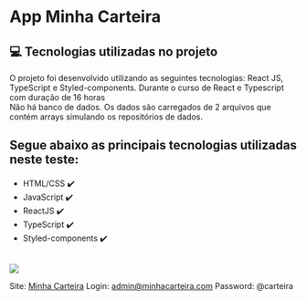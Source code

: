 # App Minha Carteira

## 💻 Tecnologias utilizadas no projeto

<p>O projeto foi desenvolvido utilizando as seguintes tecnologias: React JS, TypeScript e Styled-components. Durante o curso de React e Typescript com duração de 16 horas<br>
Não há banco de dados. Os dados são carregados de 2 arquivos que contém arrays simulando os repositórios de dados.
</p>

## Segue abaixo as principais tecnologias utilizadas neste teste:
<div style="margin-top: 20px">
    <ul>
        <li>
            HTML/CSS ✔️
        </li>
        <li>
            JavaScript ✔️
        </li>
        <li>
            ReactJS ✔️
        </li>
        <li>
            TypeScript ✔️
        </li>
        <li>
            Styled-components ✔️
        </li>
    </ul>
</div>
<br>

<img src="https://camo.githubusercontent.com/4426c83df47d093e3f6ba8abb1220b1a329d8ce0756bf4835bc24be3ed43eeac/68747470733a2f2f692e6962622e636f2f53307043664d642f64617368626f6172642e676966">

Site: <a href="https://minha-carteira-react.netlify.app">Minha Carteira</a>
Login: admin@minhacarteira.com
Password: @carteira
